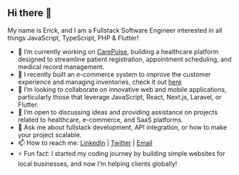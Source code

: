 ## Hi there 👋

My name is Erick, and I am a Fullstack Software Engineer interested in all things JavaScript, TypeScript, PHP & Flutter!

- 🔭 I’m currently working on [CarePulse](https://carepulse-hms-gilt.vercel.app/), building a healthcare platform designed to streamline patient registration, appointment scheduling, and medical record management.
- 🌱 I recently built an e-commerce system to improve the customer experience and managing inventories, check it out [here](https://github.com/Erick-dev98/Ecommerce-Platfrom_mern-stack)
- 👯 I’m looking to collaborate on innovative web and mobile applications, particularly those that leverage JavaScript, React, Next.js, Laravel, or Flutter.
- 🤔 I’m open to discussing ideas and providing assistance on projects related to healthcare, e-commerce, and SaaS platforms.
- 💬 Ask me about fullstack development, API integration, or how to make your project scalable.
- 📫 How to reach me: [LinkedIn](https://www.linkedin.com/in/erick-mutua-47000929a/) | [Twitter](https://x.com/ErickMutua_dev) | [Email](mailto:emutua680@gmail.com)
- ⚡ Fun fact: I started my coding journey by building simple websites for local businesses, and now I’m helping clients globally!


<!--
**Erick-dev98/Erick-dev98** is a ✨ _special_ ✨ repository because its `README.md` (this file) appears on your GitHub profile.

Here are some ideas to get you started:

- 🔭 I’m currently working on ...
- 🌱 I’m currently learning ...
- 👯 I’m looking to collaborate on ...
- 🤔 I’m looking for help with ...
- 💬 Ask me about ...
- 📫 How to reach me: ...
- 😄 Pronouns: ...
- ⚡ Fun fact: ...
-->
